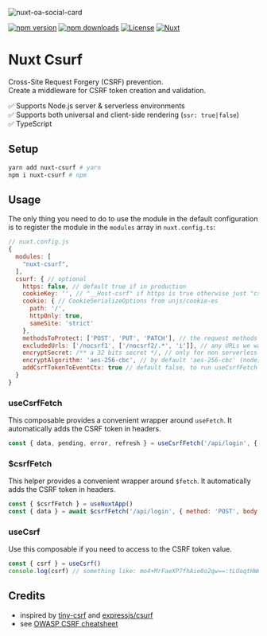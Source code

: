 ![nuxt-oa-social-card](https://github.com/Morgbn/nuxt-csurf/assets/25689856/7f49b654-c682-4f15-9e40-6ba9644e28ac)

[![npm version][npm-version-src]][npm-version-href]
[![npm downloads][npm-downloads-src]][npm-downloads-href]
[![License][license-src]][license-href]
[![Nuxt][nuxt-src]][nuxt-href]

# Nuxt Csurf
Cross-Site Request Forgery (CSRF) prevention. \
Create a middleware for CSRF token creation and validation.

✅ Supports Node.js server & serverless environments \
✅ Supports both universal and client-side rendering (`ssr: true|false`) \
✅ TypeScript

## Setup

```sh
yarn add nuxt-csurf # yarn
npm i nuxt-csurf # npm
```

## Usage

The only thing you need to do to use the module in the default configuration is to register the module in the `modules` array in `nuxt.config.ts`:

```javascript
// nuxt.config.js
{
  modules: [
    "nuxt-csurf",
  ],
  csurf: { // optional
    https: false, // default true if in production
    cookieKey: '', // "__Host-csrf" if https is true otherwise just "csrf"
    cookie: { // CookieSerializeOptions from unjs/cookie-es
      path: '/',
      httpOnly: true,
      sameSite: 'strict'
    },
    methodsToProtect: ['POST', 'PUT', 'PATCH'], // the request methods we want CSRF protection for
    excludedUrls: ['/nocsrf1', ['/nocsrf2/.*', 'i']], // any URLs we want to exclude from CSRF protection
    encryptSecret: /** a 32 bits secret */, // only for non serverless runtime, random bytes by default
    encryptAlgorithm: 'aes-256-cbc', // by default 'aes-256-cbc' (node), 'AES-CBC' (serverless)
    addCsrfTokenToEventCtx: true // default false, to run useCsrfFetch on server set it to true
  } 
}
```

### useCsrfFetch
This composable provides a convenient wrapper around `useFetch`. It automatically adds the CSRF token in headers.

```javascript
const { data, pending, error, refresh } = useCsrfFetch('/api/login', { query: param1: 'value1' })
```

### $csrfFetch
This helper provides a convenient wrapper around `$fetch`. It automatically adds the CSRF token in headers.

```javascript
const { $csrfFetch } = useNuxtApp()
const { data } = await $csrfFetch('/api/login', { method: 'POST', body: …, headers: … })
```

### useCsrf
Use this composable if you need to access to the CSRF token value.

```javascript
const { csrf } = useCsrf()
console.log(csrf) // something like: mo4+MrFaeXP7fhAie0o2qw==:tLUaqtHW6evx/coGQVAhtGAR+v6cxgFtrqmkOsuAMag8PHRnMwpbGGUO0TPJjL+4
```

## Credits

- inspired by [tiny-csrf](https://github.com/valexandersaulys/tiny-csrf) and [expressjs/csurf](https://github.com/expressjs/csurf)
- see [OWASP CSRF cheatsheet](https://cheatsheetseries.owasp.org/cheatsheets/Cross-Site_Request_Forgery_Prevention_Cheat_Sheet.html)


[npm-version-src]: https://img.shields.io/npm/v/nuxt-csurf/latest.svg?style=flat&colorA=18181B&colorB=28CF8D
[npm-version-href]: https://npmjs.com/package/nuxt-csurf

[npm-downloads-src]: https://img.shields.io/npm/dt/nuxt-csurf.svg?style=flat&colorA=18181B&colorB=28CF8D
[npm-downloads-href]: https://npmjs.com/package/nuxt-csurf

[license-src]: https://img.shields.io/npm/l/@nuxt/image.svg?style=flat&colorA=18181B&colorB=28CF8D
[license-href]: https://npmjs.com/package/nuxt-csurf

[nuxt-src]: https://img.shields.io/badge/Nuxt-18181B?logo=nuxt.js
[nuxt-href]: https://nuxt.com
